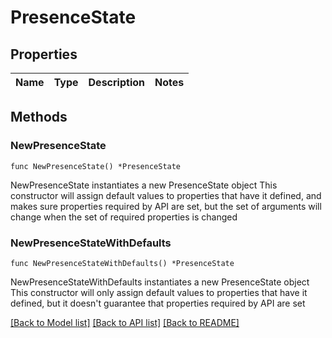# PresenceState

## Properties

Name | Type | Description | Notes
------------ | ------------- | ------------- | -------------

## Methods

### NewPresenceState

`func NewPresenceState() *PresenceState`

NewPresenceState instantiates a new PresenceState object
This constructor will assign default values to properties that have it defined,
and makes sure properties required by API are set, but the set of arguments
will change when the set of required properties is changed

### NewPresenceStateWithDefaults

`func NewPresenceStateWithDefaults() *PresenceState`

NewPresenceStateWithDefaults instantiates a new PresenceState object
This constructor will only assign default values to properties that have it defined,
but it doesn't guarantee that properties required by API are set


[[Back to Model list]](../README.md#documentation-for-models) [[Back to API list]](../README.md#documentation-for-api-endpoints) [[Back to README]](../README.md)


